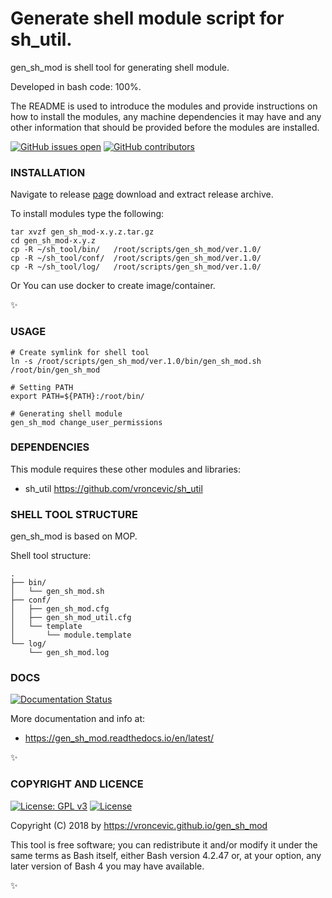 # Generate shell module script for sh_util.

gen_sh_mod is shell tool for generating shell module.

Developed in bash code: 100%.

The README is used to introduce the modules and provide instructions on
how to install the modules, any machine dependencies it may have and any
other information that should be provided before the modules are installed.

[![GitHub issues open](https://img.shields.io/github/issues/vroncevic/gen_sh_mod.svg)](https://github.com/vroncevic/gen_sh_mod/issues)
 [![GitHub contributors](https://img.shields.io/github/contributors/vroncevic/gen_sh_mod.svg)](https://github.com/vroncevic/gen_sh_mod/graphs/contributors)

### INSTALLATION

Navigate to release [page](https://github.com/vroncevic/gen_sh_mod/releases) download and extract release archive.

To install modules type the following:

```
tar xvzf gen_sh_mod-x.y.z.tar.gz
cd gen_sh_mod-x.y.z
cp -R ~/sh_tool/bin/   /root/scripts/gen_sh_mod/ver.1.0/
cp -R ~/sh_tool/conf/  /root/scripts/gen_sh_mod/ver.1.0/
cp -R ~/sh_tool/log/   /root/scripts/gen_sh_mod/ver.1.0/
```

Or You can use docker to create image/container.

:sparkles:

### USAGE

```
# Create symlink for shell tool
ln -s /root/scripts/gen_sh_mod/ver.1.0/bin/gen_sh_mod.sh /root/bin/gen_sh_mod

# Setting PATH
export PATH=${PATH}:/root/bin/

# Generating shell module
gen_sh_mod change_user_permissions
```

### DEPENDENCIES

This module requires these other modules and libraries:

* sh_util https://github.com/vroncevic/sh_util

### SHELL TOOL STRUCTURE

gen_sh_mod is based on MOP.

Shell tool structure:
```
.
├── bin/
│   └── gen_sh_mod.sh
├── conf/
│   ├── gen_sh_mod.cfg
│   ├── gen_sh_mod_util.cfg
│   └── template
│       └── module.template
└── log/
    └── gen_sh_mod.log
```

### DOCS

[![Documentation Status](https://readthedocs.org/projects/gen_sh_mod/badge/?version=latest)](https://gen_sh_mod.readthedocs.io/projects/gen_sh_mod/en/latest/?badge=latest)

More documentation and info at:

* https://gen_sh_mod.readthedocs.io/en/latest/

:sparkles:

### COPYRIGHT AND LICENCE

[![License: GPL v3](https://img.shields.io/badge/License-GPLv3-blue.svg)](https://www.gnu.org/licenses/gpl-3.0) [![License](https://img.shields.io/badge/License-Apache%202.0-blue.svg)](https://opensource.org/licenses/Apache-2.0)

Copyright (C) 2018 by https://vroncevic.github.io/gen_sh_mod

This tool is free software; you can redistribute it and/or modify
it under the same terms as Bash itself, either Bash version 4.2.47 or,
at your option, any later version of Bash 4 you may have available.

:sparkles:

